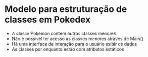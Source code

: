 # Modelo para estruturação de classes em Pokedex

- A classe Pokemon contém outras classes menores
- Não é possível ter acesso as classes menores através de Main()
- Há uma interface de interação para o usuário exibir os dados
- As classes por enquanto estão com atributos estáticos